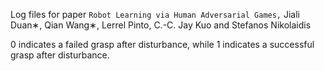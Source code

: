 Log files for paper `Robot Learning via Human Adversarial Games,`
Jiali Duan∗, Qian Wang∗, Lerrel Pinto, C.-C. Jay Kuo and Stefanos Nikolaidis

0 indicates a failed grasp after disturbance, while 1 indicates a successful grasp after disturbance. 
